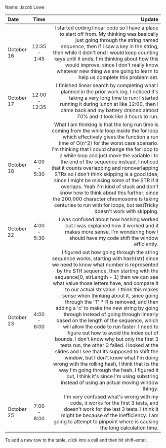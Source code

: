 Name: Jacob Lowe

| Date       |     Time      |                                                                                                                                                                                                                                                                                                                                                                                                                                                                                                                                                                                                                                                                                                                                                                                                                                                                                                                                                                                                           Update |
|:-----------|:-------------:|-----------------------------------------------------------------------------------------------------------------------------------------------------------------------------------------------------------------------------------------------------------------------------------------------------------------------------------------------------------------------------------------------------------------------------------------------------------------------------------------------------------------------------------------------------------------------------------------------------------------------------------------------------------------------------------------------------------------------------------------------------------------------------------------------------------------------------------------------------------------------------------------------------------------------------------------------------------------------------------------------------------------:|
| October 16 | 12:35 - 1:45  |                                                                                                                                                                                                                                                                                                                                                                                                                                                                                                                                                                                                              I started coding linear code so I have a place to start off from. My thinking was basically just going through the string named sequence, then if I saw a key in the string, then while it didn't end I would keep counting keys until it ends. I'm thinking about how this would improve, since I don't really know whatever new thing we are going to learn to help us complete this problem set. |
| October 17 | 12:00 - 12:35 |                                                                                                                                                                                                                                                                                                                                                                                                                                                                                                                                                                                                                                                                                                                                                 I finished linear search by completing what I planned in the prior work log. I noticed it's taking a very long time to run; I started running it during lunch at like 12:00, then I came back and my battery drained almost 70% and it took like 3 hours to run. |
| October 18 |  4:00 - 5:30  |                                                                                                                                                                                                                                                                                                                         What I am thinking is that the long run time is coming from the while loop inside the for loop which effectively gives the function a run time of O(n^2) for the worst case scenario. I'm thinking that I could change the for loop to a while loop and just move the variable i to the end of the sequence instead. I noticed that it counts overlapping and nonoverlapping STRs so I don't think skipping is a good idea, since I might be missing some of the STR if it overlaps. Yeah I'm kind of stuck and don't know how to think about this further, since the 200,000 character chromosome is taking centuries to run with for loops, but testTricky doesn't work with skipping. |
| October 22 |  4:00 - 5:30  |                                                                                                                                                                                                                                                                                                                                                                                                                                                                                                                                                                                                                                                                                                                                                                                                                                         I was confused about how hashing worked but I was explained how it worked and it makes more sense. I'm wondering how I should have my code shift the window efficiently. |
| October 23 |  4:00 - 6:00  | I figured out how going through the string sequence works, starting with hash(str) since we need to know what number is represented by the STR sequence, then starting with the sequence[0, strLength - 1] then we can see what value those letters have, and compare it to our actual str value. I think this makes sense when thinking about it, since going through the 'T' * R is removed, and then adding a 'c' to make the new string by going through instead of going through linearly based on the length of the sequence, which will allow the code to run faster. I need to figure out how to avoid the index out of bounds. I don't know why but only the first 3 tests run, the other 3 failed. I looked at the slides and I see that its supposed to shift the window, but I don't know what I'm doing wrong with the rolling hash, I think that its the way I'm going through the hash. I figured it out, I think it's since I'm using substring instead of using an actual moving window thingy. |
| October 25 |  7:00 - 8:00  |                                                                                                                                                                                                                                                                                                                                                                                                                                                                                                                                                                                                                                                                                                                                                               I'm very confused what's wrong with my code, it works for the first 3 tests, and doesn't work for the last 3 tests. I think it might be because of the inefficiency. I am going to attempt to pinpoint where is causing the long calculation time. |


To add a new row to the table, click into a cell and then hit shift-enter.
